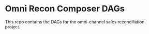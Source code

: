 # Omni Recon Composer DAGs
This repo contains the DAGs for the omni-channel sales reconciliation project.